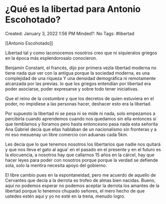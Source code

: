# ¿Qué es la libertad para Antonio Escohotado?

Created: January 3, 2022 1:56 PM
Minded?: No
Tags: #libertad

[[Antonio Escohotado]] 

Libertad tal y como laconocemos nosotros creo que ni siquieralos griegos en la época más esplendorosalo conocieron. 

Benjamín Constant, el francés, dijo por primera vezla libertad moderna no tiene nada que ver con la antigua porque la sociedad moderna, es una complejidad de una riqueza Y una densidad demográfica ni remotamente alcanzada por las previas. lo que los griegos entendían por libertad era poder asociarse, poder expresarse y sobre todo tener iniciativas.

Que el reino de la costumbre y que los decretos de quien estuviera en el poder, no impidiese a las personas hacer, deshacer esto era la libertad.

Por supuesto la libertad ni se pesa ni se mide ni nada, solo empezamos a percibirla cuando aprendemos cuando nos quedamos sin ella entonces sí que temblamos y lloramos pero hasta entoncesno pasa nada esta señorita Ana Gabriel decía que ellas hablaban de un nacionalismo sin fronteras y a mí eso mesuenay un libre comercio con aduanas cada 5km.

Les decía que lo que tenemos nosotros los libertarios que nadie nos quitará y que nos lleva el gato al agua' en el pasado en el presente y en el futuro es la elocuencia, a nosotros hay que callarnos 15 años en la cárcel, hay que hacer leyes para poder con nosotros porque porque la verdad se defiende sola, solo la mentira necesita apoyo del gobierno. 

El libre cambio pues en la espontaneidad, pero me acuerdo de aquello de Cervantes que decía a la derrota es trofeo de almas bien nacidas. Bueno, aquí no podemos esperar no podemos aceptar la derrota los amantes de la libertad porque lo tenemos chupado señores, el mero hecho de que ustedes estén aquí y yo no esté en la trena, menudo logro.